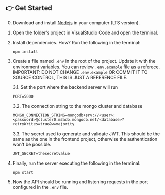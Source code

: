 ## 👉 Get Started

0.  Download and install [Nodejs](https://nodejs.org/en/download/) in your computer (LTS version).

1.  Open the folder's project in VisualStudio Code and open the terminal.

2.  Install dependencies. How? Run the following in the terminal:

    ```
    npm install
    ```

3.  Create a file named `.env` in the root of the project. Update it with the environment variables. You can review `.env.example` file as a referece. IMPORTANT: DO NOT CHANGE `.env.example` OR COMMIT IT TO SOURCE CONTROL, THIS IS JUST A REFERENCE FILE.

    3.1. Set the port where the backend server will run

    ```
    PORT=5000
    ```

    3.2. The connection string to the mongo cluster and database

    ```
    MONGO_CONNECTION_STRING=mongodb+srv://<user>:<password>@cluster0.m3ado.mongodb.net/<database>?retryWrites=true&w=majority
    ```

    3.3. The secret used to generate and validate JWT. This should be the same as the one in the frontend project, otherwise the authentication won't be possible.

    ```
    JWT_SECRET=thesecretvalue
    ```

4.  Finally, run the server executing the following in the terminal:

    ```
    npm start
    ```

5.  Now the API should be running and listening requests in the port configured in the `.env` file.
